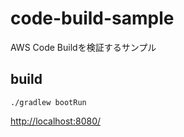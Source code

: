 # code-build-sample

AWS Code Buildを検証するサンプル

## build

```shell
./gradlew bootRun
```

[http://localhost:8080/](http://localhost:8080/)
